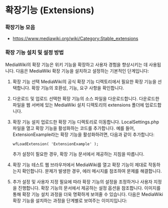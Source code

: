 # 확장기능 (Extensions)

### 확장기능 모음

- https://www.mediawiki.org/wiki/Category:Stable_extensions

### 확장 기능 설치 및 설정 방법

MediaWiki의 확장 기능은 위키 기능을 확장하고 사용자 경험을 향상시키는 데 사용됩니다. 다음은 MediaWiki 확장 기능을 설치하고 설정하는 기본적인 단계입니다:

1. 확장 기능 선택
   MediaWiki의 공식 확장 기능 디렉토리에서 필요한 확장 기능을 선택합니다.
   확장 기능의 호환성, 기능, 요구 사항을 확인합니다.
2. 다운로드 및 업로드
   선택한 확장 기능의 소스 파일을 다운로드합니다.
   다운로드한 파일을 웹 서버에 있는 MediaWiki 설치 디렉토리의 extensions 폴더에 업로드합니다.
3. 확장 기능 설치
   업로드한 확장 기능 디렉토리로 이동합니다.
   LocalSettings.php 파일을 열고 확장 기능을 활성화하는 코드를 추가합니다. 예를 들어, ExtensionExample라는 확장 기능을 활성화하려면, 다음과 같이 추가합니다:

   ```
   wfLoadExtension( 'ExtensionExample' );
   ```

   추가 설정이 필요한 경우, 확장 기능 문서에서 제공하는 지침을 따릅니다.

4. 확장 기능 테스트
   웹 브라우저에서 MediaWiki를 열고 확장 기능이 제대로 작동하는지 확인합니다.
   문제가 발생한 경우, 에러 메시지를 참조하여 문제를 해결합니다.
5. 추가 설정 및 사용자 지정
   필요에 따라 확장 기능의 설정을 조정하거나 사용자 지정을 진행합니다.
   확장 기능의 문서에서 제공하는 설정 옵션을 참조합니다.
   이미지를 통해 확장 기능 설치 과정을 더욱 명확하게 보여줄 수 있습니다. 다음은 MediaWiki 확장 기능을 설치하는 과정을 단계별로 보여주는 이미지입니다:
